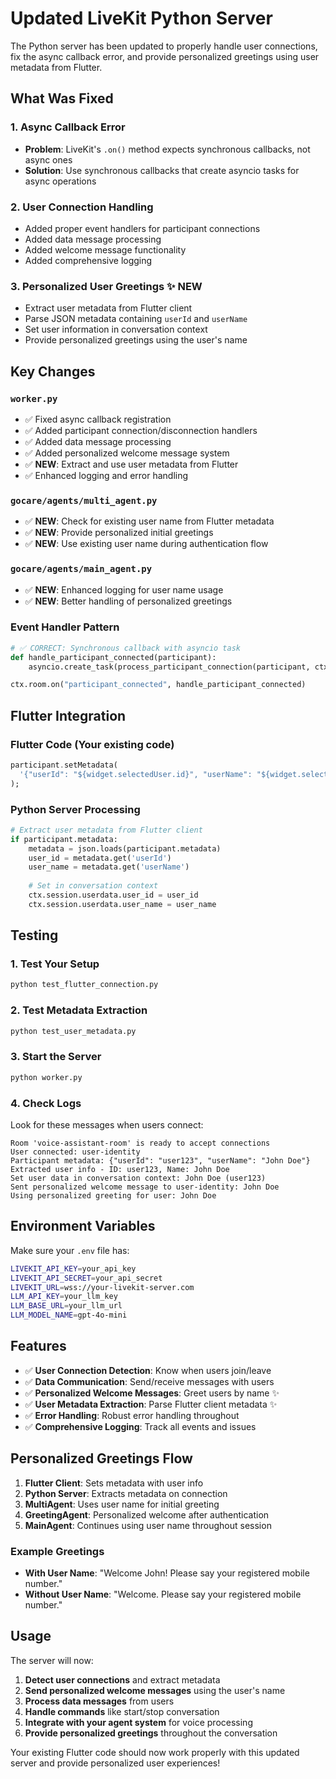 # Updated LiveKit Python Server

The Python server has been updated to properly handle user connections, fix the async callback error, and provide personalized greetings using user metadata from Flutter.

## What Was Fixed

### 1. **Async Callback Error**
- **Problem**: LiveKit's `.on()` method expects synchronous callbacks, not async ones
- **Solution**: Use synchronous callbacks that create asyncio tasks for async operations

### 2. **User Connection Handling**
- Added proper event handlers for participant connections
- Added data message processing
- Added welcome message functionality
- Added comprehensive logging

### 3. **Personalized User Greetings** ✨ **NEW**
- Extract user metadata from Flutter client
- Parse JSON metadata containing `userId` and `userName`
- Set user information in conversation context
- Provide personalized greetings using the user's name

## Key Changes

### `worker.py`
- ✅ Fixed async callback registration
- ✅ Added participant connection/disconnection handlers
- ✅ Added data message processing
- ✅ Added personalized welcome message system
- ✅ **NEW**: Extract and use user metadata from Flutter
- ✅ Enhanced logging and error handling

### `gocare/agents/multi_agent.py`
- ✅ **NEW**: Check for existing user name from Flutter metadata
- ✅ **NEW**: Provide personalized initial greetings
- ✅ **NEW**: Use existing user name during authentication flow

### `gocare/agents/main_agent.py`
- ✅ **NEW**: Enhanced logging for user name usage
- ✅ **NEW**: Better handling of personalized greetings

### Event Handler Pattern
```python
# ✅ CORRECT: Synchronous callback with asyncio task
def handle_participant_connected(participant):
    asyncio.create_task(process_participant_connection(participant, ctx))

ctx.room.on("participant_connected", handle_participant_connected)
```

## Flutter Integration

### Flutter Code (Your existing code)
```dart
participant.setMetadata(
  '{"userId": "${widget.selectedUser.id}", "userName": "${widget.selectedUser.name}"}',
);
```

### Python Server Processing
```python
# Extract user metadata from Flutter client
if participant.metadata:
    metadata = json.loads(participant.metadata)
    user_id = metadata.get('userId')
    user_name = metadata.get('userName')
    
    # Set in conversation context
    ctx.session.userdata.user_id = user_id
    ctx.session.userdata.user_name = user_name
```

## Testing

### 1. Test Your Setup
```bash
python test_flutter_connection.py
```

### 2. Test Metadata Extraction
```bash
python test_user_metadata.py
```

### 3. Start the Server
```bash
python worker.py
```

### 4. Check Logs
Look for these messages when users connect:
```
Room 'voice-assistant-room' is ready to accept connections
User connected: user-identity
Participant metadata: {"userId": "user123", "userName": "John Doe"}
Extracted user info - ID: user123, Name: John Doe
Set user data in conversation context: John Doe (user123)
Sent personalized welcome message to user-identity: John Doe
Using personalized greeting for user: John Doe
```

## Environment Variables

Make sure your `.env` file has:
```bash
LIVEKIT_API_KEY=your_api_key
LIVEKIT_API_SECRET=your_api_secret
LIVEKIT_URL=wss://your-livekit-server.com
LLM_API_KEY=your_llm_key
LLM_BASE_URL=your_llm_url
LLM_MODEL_NAME=gpt-4o-mini
```

## Features

- ✅ **User Connection Detection**: Know when users join/leave
- ✅ **Data Communication**: Send/receive messages with users
- ✅ **Personalized Welcome Messages**: Greet users by name ✨
- ✅ **User Metadata Extraction**: Parse Flutter client metadata ✨
- ✅ **Error Handling**: Robust error handling throughout
- ✅ **Comprehensive Logging**: Track all events and issues

## Personalized Greetings Flow

1. **Flutter Client**: Sets metadata with user info
2. **Python Server**: Extracts metadata on connection
3. **MultiAgent**: Uses user name for initial greeting
4. **GreetingAgent**: Personalized welcome after authentication
5. **MainAgent**: Continues using user name throughout session

### Example Greetings
- **With User Name**: "Welcome John! Please say your registered mobile number."
- **Without User Name**: "Welcome. Please say your registered mobile number."

## Usage

The server will now:
1. **Detect user connections** and extract metadata
2. **Send personalized welcome messages** using the user's name
3. **Process data messages** from users
4. **Handle commands** like start/stop conversation
5. **Integrate with your agent system** for voice processing
6. **Provide personalized greetings** throughout the conversation

Your existing Flutter code should now work properly with this updated server and provide personalized user experiences!